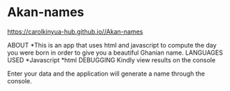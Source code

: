 # Akan-names
https://carolkinyua-hub.github.io//Akan-names

ABOUT 
*This is an app that uses html and javascript to compute the day you were born in order to give you a beautiful Ghanian name.
LANGUAGES USED
*Javascript
*html
DEBUGGING
Kindly view results on the console





















Enter your data and the application will generate a name through the console.



